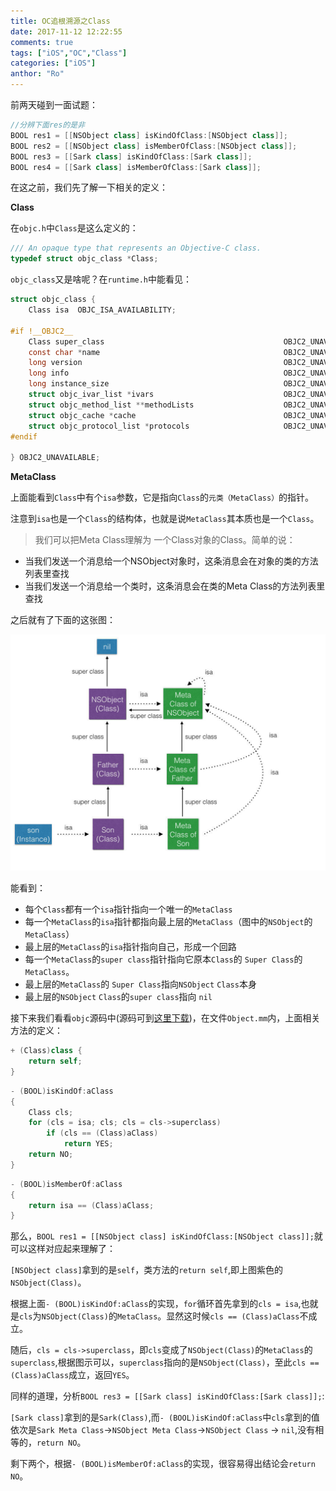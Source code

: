 ```yaml
---
title: OC追根溯源之Class
date: 2017-11-12 12:22:55
comments: true
tags: ["iOS","OC","Class"]
categories: ["iOS"]
anthor: "Ro"
---
```


前两天碰到一面试题：
``` mm
//分辨下面res的是非
BOOL res1 = [[NSObject class] isKindOfClass:[NSObject class]];
BOOL res2 = [[NSObject class] isMemberOfClass:[NSObject class]];
BOOL res3 = [[Sark class] isKindOfClass:[Sark class]];
BOOL res4 = [[Sark class] isMemberOfClass:[Sark class]];
```

<!-- more -->

在这之前，我们先了解一下相关的定义：

__Class__

在`objc.h`中`Class`是这么定义的：
``` mm
/// An opaque type that represents an Objective-C class.
typedef struct objc_class *Class;
```

`objc_class`又是啥呢？在`runtime.h`中能看见：

``` mm
struct objc_class {
    Class isa  OBJC_ISA_AVAILABILITY;

#if !__OBJC2__
    Class super_class                                        OBJC2_UNAVAILABLE;
    const char *name                                         OBJC2_UNAVAILABLE;
    long version                                             OBJC2_UNAVAILABLE;
    long info                                                OBJC2_UNAVAILABLE;
    long instance_size                                       OBJC2_UNAVAILABLE;
    struct objc_ivar_list *ivars                             OBJC2_UNAVAILABLE;
    struct objc_method_list **methodLists                    OBJC2_UNAVAILABLE;
    struct objc_cache *cache                                 OBJC2_UNAVAILABLE;
    struct objc_protocol_list *protocols                     OBJC2_UNAVAILABLE;
#endif

} OBJC2_UNAVAILABLE;
```

__MetaClass__

上面能看到`Class`中有个`isa`参数，它是指向`Class`的`元类（MetaClass）`的指针。

注意到`isa`也是一个`Class`的结构体，也就是说`MetaClass`其本质也是一个`Class`。

>我们可以把Meta Class理解为 一个Class对象的Class。简单的说：
+ 当我们发送一个消息给一个NSObject对象时，这条消息会在对象的类的方法列表里查找
+ 当我们发送一个消息给一个类时，这条消息会在类的Meta Class的方法列表里查找

之后就有了下面的这张图：

![Class&MetaClass](/imgs/ocClass.jpg)

能看到：
+ 每个`Class`都有一个`isa`指针指向一个唯一的`MetaClass`
+ 每一个`MetaClass`的`isa`指针都指向最上层的`MetaClass`（图中的`NSObject`的`MetaClass`）
+ 最上层的`MetaClass`的`isa`指针指向自己，形成一个回路
+ 每一个`MetaClass`的`super class`指针指向它原本`Class`的 `Super Class`的`MetaClass`。
+ 最上层的`MetaClass`的 `Super Class`指向`NSObject` `Class`本身
+ 最上层的`NSObject` `Class`的`super class`指向 `nil`

接下来我们看看`objc`源码中(源码可到[这里下载](https://opensource.apple.com/source/objc4/))，在文件`Object.mm`内，上面相关方法的定义：

``` mm
+ (Class)class {  
    return self;  
}
```

``` mm
- (BOOL)isKindOf:aClass
{
	Class cls;
	for (cls = isa; cls; cls = cls->superclass)
		if (cls == (Class)aClass)
			return YES;
	return NO;
}
```

``` mm
- (BOOL)isMemberOf:aClass
{
	return isa == (Class)aClass;
}
```

那么，`BOOL res1 = [[NSObject class] isKindOfClass:[NSObject class]];`就可以这样对应起来理解了：

`[NSObject class]`拿到的是`self`，类方法的`return self`,即上图紫色的`NSObject(Class)`。

根据上面`- (BOOL)isKindOf:aClass`的实现，`for`循环首先拿到的`cls = isa`,也就是`cls`为`NSObject(Class)`的`MetaClass`。显然这时候`cls == (Class)aClass`不成立。

随后，`cls = cls->superclass`，即`cls`变成了`NSObject(Class)`的`MetaClass`的`superclass`,根据图示可以，`superclass`指向的是`NSObject(Class)`，至此`cls == (Class)aClass`成立，返回`YES`。

同样的道理，分析`BOOL res3 = [[Sark class] isKindOfClass:[Sark class]];`:

`[Sark class]`拿到的是`Sark(Class)`,而`- (BOOL)isKindOf:aClass`中`cls`拿到的值依次是`Sark Meta Class`->`NSObject Meta Class`->`NSObject Class` -> `nil`,没有相等的，`return NO`。

剩下两个，根据`- (BOOL)isMemberOf:aClass`的实现，很容易得出结论会`return NO`。
